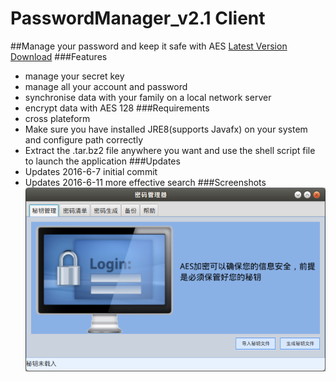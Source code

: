 # PasswordManager_v2.1 Client
##Manage your password and keep it safe with AES
[Latest Version Download](https://github.com/guiji9511/PasswordManager/tree/master/binary/v2.1)
###Features
* manage your secret key
* manage all your account and password
* synchronise data with your family on a local network server
* encrypt data with AES 128
###Requirements
* cross plateform
* Make sure you have installed JRE8(supports Javafx) on your system and configure path correctly
* Extract the .tar.bz2 file anywhere you want and use the shell script file to launch the application
###Updates
* Updates 2016-6-7 initial commit
* Updates 2016-6-11 more effective search
###Screenshots
![](screenshots/01.png)